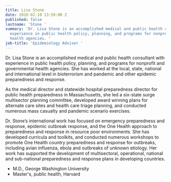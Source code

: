 ```yaml
---
title: Lisa Stone
date: 2020-02-10 13:59:00 Z
published: false
lastname: 'Stone '
summary: 'Dr. Lisa Stone is an accomplished medical and public health consultant with
  experience in public health policy, planning, and programs for nonprofit and governmental
  health agencies. '
job-title: 'Epidemiology Adviser '
---
```


Dr. Lisa Stone is an accomplished medical and public health consultant with experience in public health policy, planning, and programs for nonprofit and governmental health agencies. She has worked at the local, state, national and international level in bioterrorism and pandemic and other epidemic preparedness and response. 

As the medical director and statewide hospital preparedness director for public health preparedness in Massachusetts, she led a six-state surge multisector planning committee, developed award winning plans for alternate care sites and health care triage planning, and conducted numerous mass casualty and pandemic scenario exercises. 

Dr. Stone’s international work has focused on emergency preparedness and response, epidemic outbreak response, and the One Health approach to preparedness and response in resource poor environments. She has developed curricula and toolkits, and conducted numerous workshops to promote One Health country preparedness and response for outbreaks, including avian influenza, ebola and outbreaks of unknown etiology. Her work has supported the development of multisectoral, operational, national and sub-national preparedness and response plans in developing countries. 

* M.D., George Washington University
* Master's, public health, Harvard